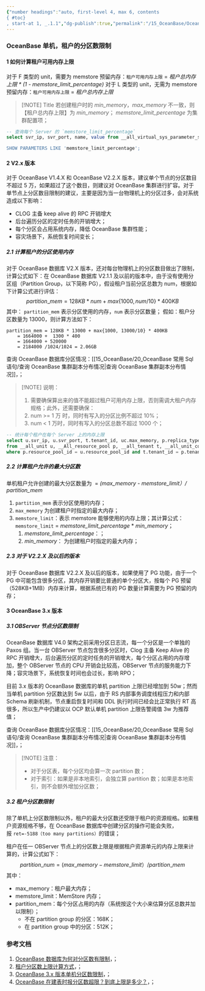 ```yaml
---
{"number headings":"auto, first-level 4, max 6, contents
{ #toc}
, start-at 1, _.1.1","dg-publish":true,"permalink":"/15_OceanBase/OceanBase 单机，租户的分区数限制/","dgPassFrontmatter":true}
---
```




### OceanBase 单机，租户的分区数限制



#### 1 如何计算租户可用内存上限
对于 F 类型的 unit，需要为 memstore 预留内存：`租户可用内存上限` = *租户总内存上限   \*   (1 - memstore\_limit\_percentage)*
对于 L 类型的 unit，无需为 memstore 预留内存：`租户可用内存上限` = *租户总内存上限*

> [!NOTE] Title
> 若创建租户时的 *min_memory*，*max_memory* 不一致，则【租户总内存上限】为 *min_memory*；
> *memstore_limit_percentage* 为集群配置项；
> 

```sql
-- 查询每个 Server 的 `memstore_limit_percentage`
select svr_ip, svr_port, name, value from __all_virtual_sys_parameter_stat where name = 'memstore_limit_percentage;

SHOW PARAMETERS LIKE 'memstore_limit_percentage';
```


#### 2 V2.x 版本
对于 OceanBase V1.4.X 和 OceanBase V2.2.X 版本，建议单个节点的分区数目不超过 5 万，如果超过了这个数目，则建议对 OceanBase 集群进行扩容。对于单节点上分区数目限制的建议，主要是因为当一台物理机上的分区过多，会对系统造成以下影响：

- CLOG 主备 keep alive 的 RPC 开销增大
- 后台遍历分区的定时任务的开销增大；
- 每个分区会占用系统内存，降低 OceanBase 集群性能；
- 容灾场景下，系统恢复时间变长；


##### 2.1 计算租户的分区使用内存
对于 OceanBase 数据库 V2.X 版本，还对每台物理机上的分区数目做出了限制，计算公式如下：在 OceanBase 数据库 V2.1.1 及以前的版本中，由于没有使用分区组（Partition Group，以下简称 PG），假设租户当前分区总数为 num，根据如下计算公式进行评估：
$$
partition\_mem = 128 KB * num + max\{ 1000, num / 10 \} * 400 KB 
$$
其中： `partition_mem` 表示分区使用的内存，`num` 表示分区数量；
假如：租户分区数量为 13000，则计算方法如下：
```
partition_mem = 128KB * 13000 + max{1000, 13000/10} * 400KB 
	= 1664000 +  1300 * 400  
	= 1664000 + 520000 
	= 2184000 /1024/1024 = 2.06GB
```
查询 OceanBase 数据库分区情况：[[15_OceanBase/20_OceanBase 常用 Sql 语句/查询 OceanBase  集群副本分布情况\|查询 OceanBase  集群副本分布情况]]，；

> [!NOTE] 说明：
> 1. 需要确保算出来的值不能超过租户可用内存上限，否则需调大租户内存规格；此外，还需要确保：
> 	1. num >= 1 万 时，同时有写入的分区比例不超过 10%；
> 	2. num < 1 万时，同时有写入的分区总数不超过 1000 个；


```sql
-- 统计每个租户在每个 Server 上的内存上限
select u.svr_ip, u.svr_port, t.tenant_id, uc.max_memory, p.replica_type 
from __all_unit u, __All_resource_pool p, __all_tenant t, __all_unit_config uc 
where p.resource_pool_id = u.resource_pool_id and t.tenant_id = p.tenant_id and p.unit_config_id = uc.unit_config_id;
```


##### 2.2 计算租户允许的最大分区数
单机租户允许创建的最大分区数量为  = *(max_memory - memstore_limit）/ partition_mem*

1. `partition_mem` 表示分区使用的内存；
2. `max_memory` 为创建租户时指定的最大内存；
3. `memstore_limit`：表示 memstore 能够使用的内存上限；其计算公式：`memstore_limit` = *memstore_limit_percentage*  *  *min_memory*；
	1. *memstore_limit_percentage*：；
	2. *min_memory*： 为创建租户时指定的最大内存；

##### 2.3 对于 V2.2.X 及以后的版本
对于 OceanBase 数据库 V2.2.X 及以后的版本，如果使用了 PG 功能，由于一个 PG 中可能包含很多分区，其内存开销要比普通的单个分区大，按每个 PG 预留 （528KB+1MB）内存来计算，根据系统已有的 PG 数量计算需要为 PG 预留的内存；


#### 3 OceanBase 3.x 版本
##### 3.1 OBServer 节点分区数限制 
OceanBase 数据库 V4.0 架构之前采用分区日志流，每一个分区是一个单独的 Paxos 组。当一台 OBServer 节点包含很多分区时，Clog 主备 Keep Alive 的 RPC 开销增大，后台遍历分区的定时任务的开销增大，每个分区占用的内存增加，整个 OBServer 节点的 CPU 开销会比较高，OBServer 节点的服务能力下降；容灾场景下，系统恢复时间也会过长，影响 RPO；

目前 3.x 版本的 OceanBase 数据库的单机 partition 上限已经增加到 50w；然而当单机 partition 分区数达到 5w 以后，由于 RS 内部事务调度线程压力和内部 Schema 刷新机制，节点重启恢复时间和 DDL 执行时间已经会比正常执行 RT 高很多，所以生产中仍建议以 OCP 默认单机 partition 上限告警阈值 3w 为推荐值；

查询 OceanBase 数据库分区情况：[[15_OceanBase/20_OceanBase 常用 Sql 语句/查询 OceanBase  集群副本分布情况\|查询 OceanBase  集群副本分布情况]]，；

> [!NOTE] 注意：
> - 对于分区表，每个分区均会算一次 partition 数；
> - 对于索引：如果是非本地索引，会独立算 partition 数；如果是本地索引，则不会额外增加分区数；


##### 3.2 租户分区数限制
除了单机上分区数限制以外，租户的最大分区数还受限于租户的资源规格。如果租户资源规格不够，在 OceanBase 数据库中创建分区的操作可能会失败，报 `ret=-5188（too many partitions）`的错误；

​租户在任一 OBServer 节点上的分区数上限是根据租户资源单元的内存上限来计算的，计算公式如下：
$$
partition\_num = (max\_memory - memstore\_limit）/ partition\_mem
$$
其中：
- max_memory：租户最大内存；
- memstore_limit：MemStore 内存；
- partition_mem：每个分区占用的内存（系统按这个大小来估算分区总数并加以限制）；
    - 不在 partition group 的分区：168K；
    - 在 partition group 中的分区：512K；


### 参考文档
1. [OceanBase 数据库为何对分区数有限制](https://www.oceanbase.com/knowledge-base/oceanbase-database-20000000098)，；
2. [租户分区数上限计算方式](https://www.oceanbase.com/knowledge-base/oceanbase-database-1000000000990095?back=kb)，；
3. [OceanBase 3.x 版本单机分区数限制](https://www.oceanbase.com/knowledge-base/oceanbase-database-1000000000207651?back=kb)，；
4. [OceanBase 在建表时报分区数超限？到底上限是多少？](https://open.oceanbase.com/blog/5554050304?_gl=1*1gpw834*_ga*MjQ4NTE2NTQ1LjE3MTYxODgxNzY.*_ga_T35KTM57DZ*MTcyNDA2MjEyNi4yMzMuMS4xNzI0MDYyODEwLjExLjAuMA.)，；



